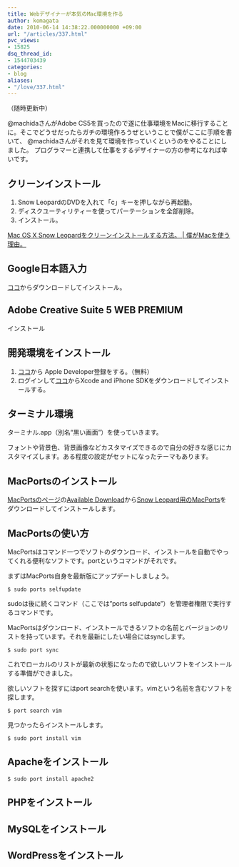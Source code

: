 ```yaml
---
title: Webデザイナーが本気のMac環境を作る
author: komagata
date: 2010-06-14 14:38:22.000000000 +09:00
url: "/articles/337.html"
pvc_views:
- 15825
dsq_thread_id:
- 1544703439
categories:
- blog
aliases:
- "/love/337.html"
---
```

（随時更新中）

@machidaさんがAdobe CS5を買ったので遂に仕事環境をMacに移行することに。そこでどうせだったらガチの環境作ろうぜということで僕がここに手順を書いて、 @machidaさんがそれを見て環境を作っていくというのをやることにしました。 プログラマーと連携して仕事をするデザイナーの方の参考になれば幸いです。

## クリーンインストール

  1. Snow LeopardのDVDを入れて「c」キーを押しながら再起動。
  2. ディスクユーティリティーを使ってパーテーションを全部削除。
  3. インストール。

[Mac OS X Snow Leopardをクリーンインストールする方法。 | 僕がMacを使う理由。][1]

## Google日本語入力

[ココ][2]からダウンロードしてインストール。

## Adobe Creative Suite 5 WEB PREMIUM

インストール

## 開発環境をインストール

  1. [ココ][3]から Apple Developer登録をする。（無料）
  2. ログインして[ココ][4]からXcode and iPhone SDKをダウンロードしてインストールする。

## ターミナル環境

ターミナル.app（別名“黒い画面”）を使っていきます。

フォントや背景色、背景画像などカスタマイズできるので自分の好きな感じにカスタマイズします。ある程度の設定がセットになったテーマもあります。

## MacPortsのインストール

[MacPortsのページ][5]の[Available Download][6]から[Snow Leopard用のMacPorts][7]をダウンロードしてインストールします。

## MacPortsの使い方

MacPortsはコマンド一つでソフトのダウンロード、インストールを自動でやってくれる便利なソフトです。portというコマンドがそれです。

まずはMacPorts自身を最新版にアップデートしましょう。

    $ sudo ports selfupdate

sudoは後に続くコマンド（ここでは&#8221;ports selfupdate&#8221;）を管理者権限で実行するコマンドです。

MacPortsはダウンロード、インストールできるソフトの名前とバージョンのリストを持っています。それを最新にしたい場合にはsyncします。

    $ sudo port sync

これでローカルのリストが最新の状態になったので欲しいソフトをインストールする準備ができました。

欲しいソフトを探すにはport searchを使います。vimという名前を含むソフトを探します。

    $ port search vim

見つかったらインストールします。

    $ sudo port install vim

## Apacheをインストール

    $ sudo port install apache2

## PHPをインストール

## MySQLをインストール

## WordPressをインストール

 [1]: http://bocmac.net/mac-tips/mac-os-x-snow-leopard-clean-install-method.html
 [2]: http://www.google.com/intl/ja/ime/index-mac.html
 [3]: https://developer.apple.com/programs/register/
 [4]: https://developer.apple.com/mac/
 [5]: http://www.macports.org/
 [6]: http://distfiles.macports.org/MacPorts/
 [7]: http://distfiles.macports.org/MacPorts/MacPorts-1.9.0-10.6-SnowLeopard.dmg

